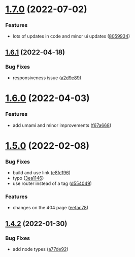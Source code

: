 # [1.7.0](https://github.com/avneesh0612/portfolio/compare/v1.6.1...v1.7.0) (2022-07-02)


### Features

* lots of updates in code and minor ui updates ([8059934](https://github.com/avneesh0612/portfolio/commit/805993484af9bdbabf6d269155b8ebeecfcbadc3))



## [1.6.1](https://github.com/avneesh0612/portfolio/compare/v1.6.0...v1.6.1) (2022-04-18)


### Bug Fixes

* responsiveness issue ([a2d9e89](https://github.com/avneesh0612/portfolio/commit/a2d9e89b5c0c7cbfca5015517e78b0cb8e96ff10))



# [1.6.0](https://github.com/avneesh0612/portfolio/compare/v1.5.0...v1.6.0) (2022-04-03)


### Features

* add umami and minor improvements ([f67a668](https://github.com/avneesh0612/portfolio/commit/f67a6688b3f452bf492abf9582ff4af2637a4ccd))



# [1.5.0](https://github.com/avneesh0612/portfolio/compare/v1.4.2...v1.5.0) (2022-02-08)


### Bug Fixes

* build and use link ([e8fc196](https://github.com/avneesh0612/portfolio/commit/e8fc1965d0f7d77fec6aecd0f0e8b8e8791f9312))
* typo ([3ea1146](https://github.com/avneesh0612/portfolio/commit/3ea11468f2aa841de16712e253a03c941ae77f85))
* use router instead of a tag ([d554049](https://github.com/avneesh0612/portfolio/commit/d554049f05bae4cde300afa6d152f7b39f45adeb))


### Features

* changes on the 404 page ([eefac78](https://github.com/avneesh0612/portfolio/commit/eefac7857de018db1906f82d7cc1aef7204490bd))



## [1.4.2](https://github.com/avneesh0612/portfolio/compare/v1.4.1...v1.4.2) (2022-01-30)


### Bug Fixes

* add node types ([a77de92](https://github.com/avneesh0612/portfolio/commit/a77de92b4e04b87a2f5bc51d6c1c11a861716065))



